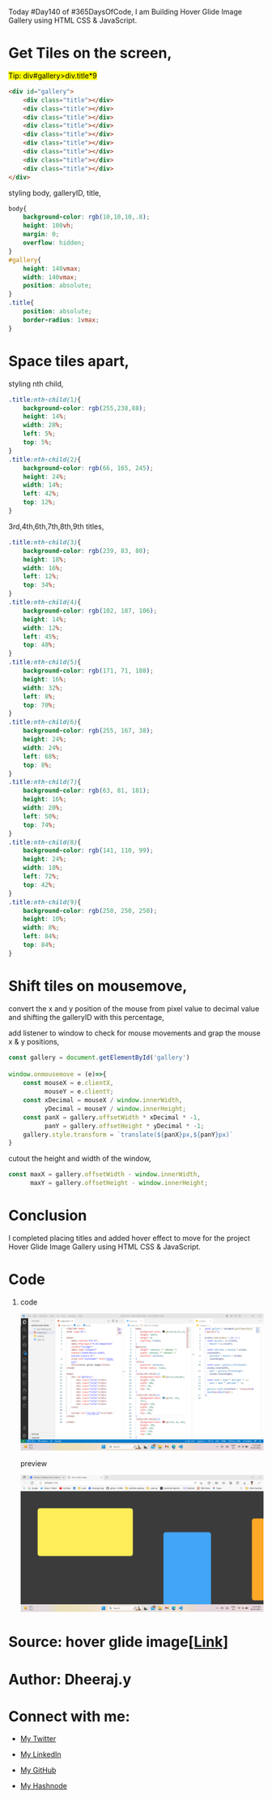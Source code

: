 Today #Day140 of #365DaysOfCode, I am Building Hover Glide Image Gallery using HTML CSS & JavaScript.

# Get Tiles on the screen,

<mark>Tip: div#gallery&gt;div.title*9</mark>

```html
<div id="gallery">
    <div class="title"></div>
    <div class="title"></div>
    <div class="title"></div>
    <div class="title"></div>
    <div class="title"></div>
    <div class="title"></div>
    <div class="title"></div>
    <div class="title"></div>
    <div class="title"></div>
</div>
```

styling body, galleryID, title,

```css
body{
    background-color: rgb(10,10,10,.8);
    height: 100vh;
    margin: 0;
    overflow: hidden;
}
#gallery{
    height: 140vmax;
    width: 140vmax;
    position: absolute;
}
.title{
    position: absolute;
    border-radius: 1vmax;
}
```

# Space tiles apart,

styling nth child,

```css
.title:nth-child(1){
    background-color: rgb(255,238,88);
    height: 14%;
    width: 28%;
    left: 5%;
    top: 5%;
}
.title:nth-child(2){
    background-color: rgb(66, 165, 245);
    height: 24%;
    width: 14%;
    left: 42%;
    top: 12%;
}
```

3rd,4th,6th,7th,8th,9th titles,

```css
.title:nth-child(3){
    background-color: rgb(239, 83, 80);
    height: 18%;
    width: 16%;
    left: 12%;
    top: 34%;
}
.title:nth-child(4){
    background-color: rgb(102, 187, 106);
    height: 14%;
    width: 12%;
    left: 45%;
    top: 48%;
}
.title:nth-child(5){
    background-color: rgb(171, 71, 188);
    height: 16%;
    width: 32%;
    left: 8%;
    top: 70%;
}
.title:nth-child(6){
    background-color: rgb(255, 167, 38);
    height: 24%;
    width: 24%;
    left: 68%;
    top: 8%;
}
.title:nth-child(7){
    background-color: rgb(63, 81, 181);
    height: 16%;
    width: 20%;
    left: 50%;
    top: 74%;
}
.title:nth-child(8){
    background-color: rgb(141, 110, 99);
    height: 24%;
    width: 18%;
    left: 72%;
    top: 42%;
}
.title:nth-child(9){
    background-color: rgb(250, 250, 250);
    height: 10%;
    width: 8%;
    left: 84%;
    top: 84%;
}
```

# Shift tiles on mousemove,

convert the x and y position of the mouse from pixel value to decimal value and shifting the galleryID with this percentage,

add listener to window to check for mouse movements and grap the mouse x & y positions,

```javascript
const gallery = document.getElementById('gallery')

window.onmousemove = (e)=>{
    const mouseX = e.clientX,
          mouseY = e.clientY;
    const xDecimal = mouseX / window.innerWidth,
          yDecimal = mouseY / window.innerHeight;
    const panX = gallery.offsetWidth * xDecimal * -1,
          panY = gallery.offsetHeight * yDecimal * -1;
    gallery.style.transform = `translate(${panX}px,${panY}px)`
}
```

cutout the height and width of the window,

```javascript
const maxX = gallery.offsetWidth - window.innerWidth,
      maxY = gallery.offsetHeight - window.innerHeight;
```

# Conclusion

I completed placing titles and added hover effect to move for the project Hover Glide Image Gallery using HTML CSS & JavaScript.

# Code

1. code
    
    ![Alt text](1.%20day140%20code.png)
    
    preview
    
    ![Alt text](2.%20day140%20preview.png)
    

# Source: hover glide image[\[Link\]](https://www.youtube.com/watch?v=GHZBa_R93ag)

# Author: Dheeraj.y

# Connect with me:

* [My Twitter](https://twitter.com/yssdheeraj)
    
* [My LinkedIn](https://www.linkedin.com/in/dheerajy1/)
    
* [My GitHub](https://github.com/dheerajy1)
    
* [My Hashnode](https://dheerajy1.hashnode.dev/)
